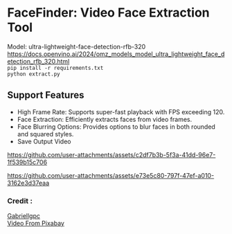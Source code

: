 # FaceFinder: Video Face Extraction Tool
Model: ultra-lightweight-face-detection-rfb-320
https://docs.openvino.ai/2024/omz_models_model_ultra_lightweight_face_detection_rfb_320.html <br>
```pip install -r requirements.txt```<br>
```python extract.py```
## Support Features
* High Frame Rate: Supports super-fast playback with FPS exceeding 120.
* Face Extraction: Efficiently extracts faces from video frames.
* Face Blurring Options: Provides options to blur faces in both rounded and squared styles.
* Save Output Video



https://github.com/user-attachments/assets/c2df7b3b-5f3a-41dd-96e7-1f539b15c706


https://github.com/user-attachments/assets/e73e5c80-797f-47ef-a010-3162e3d37eaa



### Credit :
[Gabriellgpc](https://github.com/Gabriellgpc/ultra-lightweight-face-detection) <br>
[Video From Pixabay](https://pixabay.com/videos/alley-people-walk-street-ukraine-39837/)
